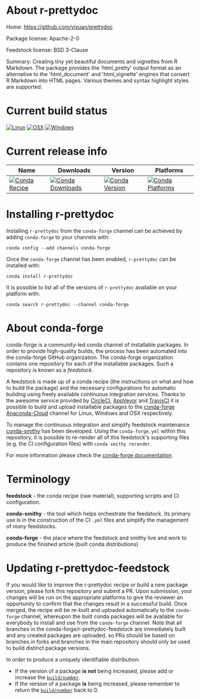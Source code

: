 About r-prettydoc
=================

Home: https://github.com/yixuan/prettydoc

Package license: Apache-2-0

Feedstock license: BSD 3-Clause

Summary: Creating tiny yet beautiful documents and vignettes from R Markdown. The package provides the 'html_pretty' output format as an alternative to the 'html_document' and 'html_vignette' engines that convert R Markdown into HTML pages. Various themes and syntax highlight styles are supported.



Current build status
====================

[![Linux](https://img.shields.io/circleci/project/github/conda-forge/r-prettydoc-feedstock/master.svg?label=Linux)](https://circleci.com/gh/conda-forge/r-prettydoc-feedstock)
[![OSX](https://img.shields.io/travis/conda-forge/r-prettydoc-feedstock/master.svg?label=macOS)](https://travis-ci.org/conda-forge/r-prettydoc-feedstock)
[![Windows](https://img.shields.io/appveyor/ci/conda-forge/r-prettydoc-feedstock/master.svg?label=Windows)](https://ci.appveyor.com/project/conda-forge/r-prettydoc-feedstock/branch/master)

Current release info
====================

| Name | Downloads | Version | Platforms |
| --- | --- | --- | --- |
| [![Conda Recipe](https://img.shields.io/badge/recipe-r--prettydoc-green.svg)](https://anaconda.org/conda-forge/r-prettydoc) | [![Conda Downloads](https://img.shields.io/conda/dn/conda-forge/r-prettydoc.svg)](https://anaconda.org/conda-forge/r-prettydoc) | [![Conda Version](https://img.shields.io/conda/vn/conda-forge/r-prettydoc.svg)](https://anaconda.org/conda-forge/r-prettydoc) | [![Conda Platforms](https://img.shields.io/conda/pn/conda-forge/r-prettydoc.svg)](https://anaconda.org/conda-forge/r-prettydoc) |

Installing r-prettydoc
======================

Installing `r-prettydoc` from the `conda-forge` channel can be achieved by adding `conda-forge` to your channels with:

```
conda config --add channels conda-forge
```

Once the `conda-forge` channel has been enabled, `r-prettydoc` can be installed with:

```
conda install r-prettydoc
```

It is possible to list all of the versions of `r-prettydoc` available on your platform with:

```
conda search r-prettydoc --channel conda-forge
```


About conda-forge
=================

conda-forge is a community-led conda channel of installable packages.
In order to provide high-quality builds, the process has been automated into the
conda-forge GitHub organization. The conda-forge organization contains one repository
for each of the installable packages. Such a repository is known as a *feedstock*.

A feedstock is made up of a conda recipe (the instructions on what and how to build
the package) and the necessary configurations for automatic building using freely
available continuous integration services. Thanks to the awesome service provided by
[CircleCI](https://circleci.com/), [AppVeyor](https://www.appveyor.com/)
and [TravisCI](https://travis-ci.org/) it is possible to build and upload installable
packages to the [conda-forge](https://anaconda.org/conda-forge)
[Anaconda-Cloud](https://anaconda.org/) channel for Linux, Windows and OSX respectively.

To manage the continuous integration and simplify feedstock maintenance
[conda-smithy](https://github.com/conda-forge/conda-smithy) has been developed.
Using the ``conda-forge.yml`` within this repository, it is possible to re-render all of
this feedstock's supporting files (e.g. the CI configuration files) with ``conda smithy rerender``.

For more information please check the [conda-forge documentation](https://conda-forge.org/docs/).

Terminology
===========

**feedstock** - the conda recipe (raw material), supporting scripts and CI configuration.

**conda-smithy** - the tool which helps orchestrate the feedstock.
                   Its primary use is in the construction of the CI ``.yml`` files
                   and simplify the management of *many* feedstocks.

**conda-forge** - the place where the feedstock and smithy live and work to
                  produce the finished article (built conda distributions)


Updating r-prettydoc-feedstock
==============================

If you would like to improve the r-prettydoc recipe or build a new
package version, please fork this repository and submit a PR. Upon submission,
your changes will be run on the appropriate platforms to give the reviewer an
opportunity to confirm that the changes result in a successful build. Once
merged, the recipe will be re-built and uploaded automatically to the
`conda-forge` channel, whereupon the built conda packages will be available for
everybody to install and use from the `conda-forge` channel.
Note that all branches in the conda-forge/r-prettydoc-feedstock are
immediately built and any created packages are uploaded, so PRs should be based
on branches in forks and branches in the main repository should only be used to
build distinct package versions.

In order to produce a uniquely identifiable distribution:
 * If the version of a package **is not** being increased, please add or increase
   the [``build/number``](https://conda.io/docs/user-guide/tasks/build-packages/define-metadata.html#build-number-and-string).
 * If the version of a package **is** being increased, please remember to return
   the [``build/number``](https://conda.io/docs/user-guide/tasks/build-packages/define-metadata.html#build-number-and-string)
   back to 0.
